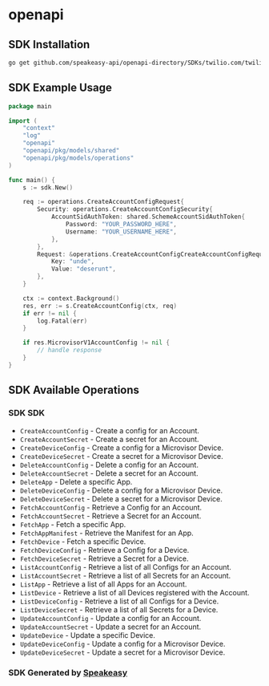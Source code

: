 # openapi

<!-- Start SDK Installation -->
## SDK Installation

```bash
go get github.com/speakeasy-api/openapi-directory/SDKs/twilio.com/twilio_microvisor_v1/1.40.0/go
```
<!-- End SDK Installation -->

## SDK Example Usage
<!-- Start SDK Example Usage -->
```go
package main

import (
    "context"
    "log"
    "openapi"
    "openapi/pkg/models/shared"
    "openapi/pkg/models/operations"
)

func main() {
    s := sdk.New()

    req := operations.CreateAccountConfigRequest{
        Security: operations.CreateAccountConfigSecurity{
            AccountSidAuthToken: shared.SchemeAccountSidAuthToken{
                Password: "YOUR_PASSWORD_HERE",
                Username: "YOUR_USERNAME_HERE",
            },
        },
        Request: &operations.CreateAccountConfigCreateAccountConfigRequest{
            Key: "unde",
            Value: "deserunt",
        },
    }

    ctx := context.Background()
    res, err := s.CreateAccountConfig(ctx, req)
    if err != nil {
        log.Fatal(err)
    }

    if res.MicrovisorV1AccountConfig != nil {
        // handle response
    }
}
```
<!-- End SDK Example Usage -->

<!-- Start SDK Available Operations -->
## SDK Available Operations

### SDK SDK

* `CreateAccountConfig` - Create a config for an Account.
* `CreateAccountSecret` - Create a secret for an Account.
* `CreateDeviceConfig` - Create a config for a Microvisor Device.
* `CreateDeviceSecret` - Create a secret for a Microvisor Device.
* `DeleteAccountConfig` - Delete a config for an Account.
* `DeleteAccountSecret` - Delete a secret for an Account.
* `DeleteApp` - Delete a specific App.
* `DeleteDeviceConfig` - Delete a config for a Microvisor Device.
* `DeleteDeviceSecret` - Delete a secret for a Microvisor Device.
* `FetchAccountConfig` - Retrieve a Config for an Account.
* `FetchAccountSecret` - Retrieve a Secret for an Account.
* `FetchApp` - Fetch a specific App.
* `FetchAppManifest` - Retrieve the Manifest for an App.
* `FetchDevice` - Fetch a specific Device.
* `FetchDeviceConfig` - Retrieve a Config for a Device.
* `FetchDeviceSecret` - Retrieve a Secret for a Device.
* `ListAccountConfig` - Retrieve a list of all Configs for an Account.
* `ListAccountSecret` - Retrieve a list of all Secrets for an Account.
* `ListApp` - Retrieve a list of all Apps for an Account.
* `ListDevice` - Retrieve a list of all Devices registered with the Account.
* `ListDeviceConfig` - Retrieve a list of all Configs for a Device.
* `ListDeviceSecret` - Retrieve a list of all Secrets for a Device.
* `UpdateAccountConfig` - Update a config for an Account.
* `UpdateAccountSecret` - Update a secret for an Account.
* `UpdateDevice` - Update a specific Device.
* `UpdateDeviceConfig` - Update a config for a Microvisor Device.
* `UpdateDeviceSecret` - Update a secret for a Microvisor Device.
<!-- End SDK Available Operations -->

### SDK Generated by [Speakeasy](https://docs.speakeasyapi.dev/docs/using-speakeasy/client-sdks)
